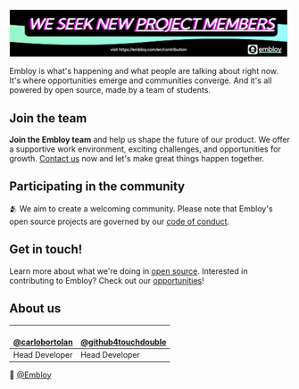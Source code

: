 ![Colorful Embloy logo in front of a textured horizontal banner](https://raw.githubusercontent.com/Embloy/.github/main/profile/linkedinbanner.png)

Embloy is what's happening and what people are talking about right now.
It's where opportunities emerge and communities converge.
And it's all powered by open source, made by a team of students.

## Join the team

__Join the Embloy team__ and help us shape the future of our product. We offer a supportive work environment, exciting challenges, and opportunities for growth. [Contact us](https://embloy.com/en/contribute) now and let's make great things happen together.


## Participating in the community

🫂 We aim to create a welcoming community. Please note that Embloy's open source projects are governed by our [code of conduct](https://github.com/embloy/.github/blob/main/code-of-conduct.md).

## Get in touch!

Learn more about what we're doing in [open source](https://embloy.com/en).
Interested in contributing to Embloy? Check out our [opportunities](https://embloy.com/en/contribution)!

## About us
| <a href="https://github.com/carlobortolan"><img src="https://avatars.githubusercontent.com/u/106114526?v=4?s=100" width="100px;" alt=""/><br />@carlobortolan</a> | <a href="https://github.com/github4touchdouble"><img src="https://avatars.githubusercontent.com/u/59091490?v=4?s=100" width="100px;" alt=""/><br />@github4touchdouble</a> |
|---|---|
| Head Developer | Head Developer |

👋  [@Embloy](https://linkedIn.com/company/embloy)
